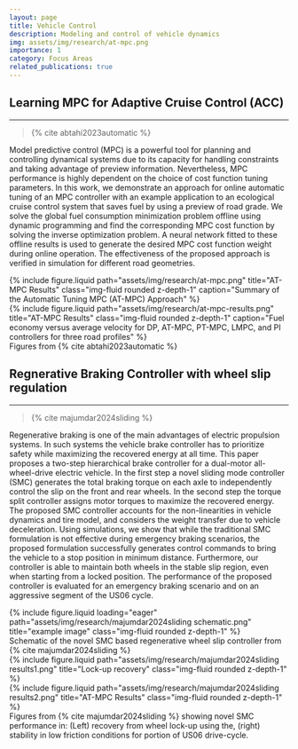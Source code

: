 ```yaml
---
layout: page
title: Vehicle Control
description: Modeling and control of vehicle dynamics
img: assets/img/research/at-mpc.png
importance: 1
category: Focus Areas
related_publications: true
---
```


## Learning MPC for Adaptive Cruise Control (ACC)
---

> {% cite abtahi2023automatic %}

Model predictive control (MPC) is a powerful tool for planning and controlling dynamical systems due to its capacity for handling constraints and taking advantage of preview information. Nevertheless, MPC performance is highly dependent on the choice of cost function tuning parameters. In this work, we demonstrate an approach for online automatic tuning of an MPC controller with an example application to an ecological cruise control system that saves fuel by using a preview of road grade. We solve the global fuel consumption minimization problem offline using dynamic programming and find the corresponding MPC cost function by solving the inverse optimization problem. A neural network fitted to these offline results is used to generate the desired MPC cost function weight during online operation. The effectiveness of the proposed approach is verified in simulation for different road geometries.

<div class="row justify-content-sm-center">
    <div class="col-sm-4 mt-3 mt-md-0">
        {% include figure.liquid path="assets/img/research/at-mpc.png" title="AT-MPC Results" class="img-fluid rounded z-depth-1" caption="Summary of the Automatic Tuning MPC (AT-MPC) Approach" %}
    </div>
    <div class="col-sm-8 mt-3 mt-md-0">
        {% include figure.liquid path="assets/img/research/at-mpc-results.png" title="AT-MPC Results" class="img-fluid rounded z-depth-1" caption="Fuel economy versus average velocity for DP, AT-MPC, PT-MPC, LMPC, and PI controllers for three road profiles" %}
    </div>
</div>
<div class="caption">
    Figures from {% cite abtahi2023automatic %}
</div>

## Regnerative Braking Controller with wheel slip regulation
---

> {% cite majumdar2024sliding %}

Regenerative braking is one of the main advantages of electric propulsion systems. In such systems the vehicle brake controller has to prioritize safety while maximizing the recovered energy at all time. This paper proposes a two-step hierarchical brake controller for a dual-motor all-wheel-drive electric vehicle. In the first step a novel sliding mode controller (SMC) generates the total braking torque on each axle to independently control the slip on the front and rear wheels. In the second step the torque split controller assigns motor torques to maximize the recovered energy. The proposed SMC controller accounts for the non-linearities in vehicle dynamics and tire model, and considers the  weight transfer due to vehicle deceleration. Using simulations, we show that while the traditional SMC formulation is not effective during emergency braking scenarios, the proposed formulation successfully generates control commands to bring the vehicle to a stop position in minimum distance. Furthermore, our controller is able to maintain both wheels in the stable slip region, even when starting from a locked position. The performance of the proposed controller is evaluated for an emergency braking scenario and on an aggressive segment of the US06 cycle.

<div class="row justify-content-sm-center">
    {% include figure.liquid loading="eager" path="assets/img/research/majumdar2024sliding schematic.png" title="example image" class="img-fluid rounded z-depth-1" %}
</div>
<div class="caption">
    Schematic of the novel SMC based regenerative wheel slip controller from {% cite majumdar2024sliding %}
</div>

<div class="row justify-content-sm-center">
    <div class="col-sm-7 mt-3 mt-md-0">
        {% include figure.liquid path="assets/img/research/majumdar2024sliding results1.png" title="Lock-up recovery" class="img-fluid rounded z-depth-1" %}
    </div>
    <div class="col-sm-5 mt-3 mt-md-0">
        {% include figure.liquid path="assets/img/research/majumdar2024sliding results2.png" title="AT-MPC Results" class="img-fluid rounded z-depth-1" %}
    </div>
</div>
<div class="caption">
    Figures from {% cite majumdar2024sliding %} showing novel SMC performance in: (Left) recovery from wheel lock-up using the, (right) stability in low friction conditions for portion of US06 drive-cycle. 
</div>